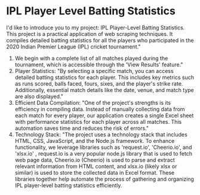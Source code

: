 # IPL Player Level Batting Statistics

I'd like to introduce you to my project: IPL Player-Level Batting Statistics.
This project is a practical application of web scraping techniques. It compiles detailed batting statistics for all the players who participated in the 2020 Indian Premier League (IPL) cricket tournament."

1. We begin with a complete list of all matches played during the tournament, which is accessible through the 'View Results' feature."
2. Player Statistics: "By selecting a specific match, you can access detailed batting statistics for each player. This includes key metrics such as runs scored, balls faced, fours, sixes, and the player's strike rate. Additionally, essential match details like the date, venue, and match type are also displayed."
3. Efficient Data Compilation: "One of the project's strengths is its efficiency in compiling data. Instead of manually collecting data from each match for every player, our application creates a single Excel sheet with performance statistics for each player across all matches. This automation saves time and reduces the risk of errors."
4. Technology Stack: "The project uses a technology stack that includes HTML, CSS, JavaScript, and the Node.js framework. To enhance functionality, we leverage libraries such as 'request.io', 'Cheerio.io', and 'xlsx.io' , request.io is a very popular node.js library that is used to fetch web page data, Cheerio.io (Cheerio) is used to parse and extract relevant information from HTML content, and xlsx.io (likely xlsx or similar) is used to store the collected data in Excel format. These libraries together help automate the process of gathering and organizing IPL player-level batting statistics efficiently.

